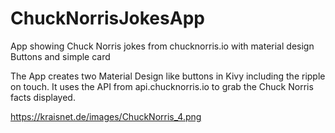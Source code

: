 # ChuckNorrisJokesApp
App showing Chuck Norris jokes from chucknorris.io with material design Buttons and simple card

The App creates two Material Design like buttons in Kivy including the ripple on touch.
It uses the API from api.chucknorris.io to grab the Chuck Norris facts displayed.

https://kraisnet.de/images/ChuckNorris_4.png


